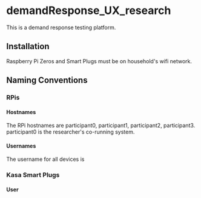 # demandResponse_UX_research

This is a demand response testing platform.

## Installation

Raspberry Pi Zeros and Smart Plugs must be on household's wifi network.


## Naming Conventions

### RPis

#### Hostnames

The RPi hostnames are participant0, participant1, participant2, participant3. participant0 is the researcher's co-running system.

#### Usernames

The username for all devices is 

### Kasa Smart Plugs

#### User